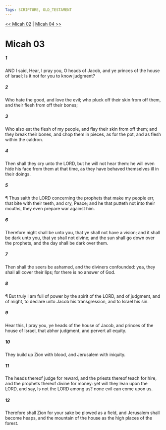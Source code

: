 ```yaml
---
Tags: SCRIPTURE, OLD_TESTAMENT
---
```


[<< Micah 02](OLD_TESTAMENT/33_Micah/Micah_02.md) | [Micah 04 >>](OLD_TESTAMENT/33_Micah/Micah_04.md)

# Micah 03

##### 1
 AND I said, Hear, I pray you, O heads of Jacob, and ye princes of the house of Israel; Is it not for you to know judgment?
##### 2
 Who hate the good, and love the evil; who pluck off their skin from off them, and their flesh from off their bones;
##### 3
 Who also eat the flesh of my people, and flay their skin from off them; and they break their bones, and chop them in pieces, as for the pot, and as flesh within the caldron.
##### 4
 Then shall they cry unto the LORD, but he will not hear them: he will even hide his face from them at that time, as they have behaved themselves ill in their doings.
##### 5
 ¶ Thus saith the LORD concerning the prophets that make my people err, that bite with their teeth, and cry, Peace; and he that putteth not into their mouths, they even prepare war against him.
##### 6
 Therefore night shall be unto you, that ye shall not have a vision; and it shall be dark unto you, that ye shall not divine; and the sun shall go down over the prophets, and the day shall be dark over them.
##### 7
 Then shall the seers be ashamed, and the diviners confounded: yea, they shall all cover their lips; for there is no answer of God.
##### 8
 ¶ But truly I am full of power by the spirit of the LORD, and of judgment, and of might, to declare unto Jacob his transgression, and to Israel his sin.
##### 9
 Hear this, I pray you, ye heads of the house of Jacob, and princes of the house of Israel, that abhor judgment, and pervert all equity.
##### 10
 They build up Zion with blood, and Jerusalem with iniquity.
##### 11
 The heads thereof judge for reward, and the priests thereof teach for hire, and the prophets thereof divine for money: yet will they lean upon the LORD, and say, Is not the LORD among us?  none evil can come upon us.
##### 12
 Therefore shall Zion for your sake be plowed as a field, and Jerusalem shall become heaps, and the mountain of the house as the high places of the forest.
